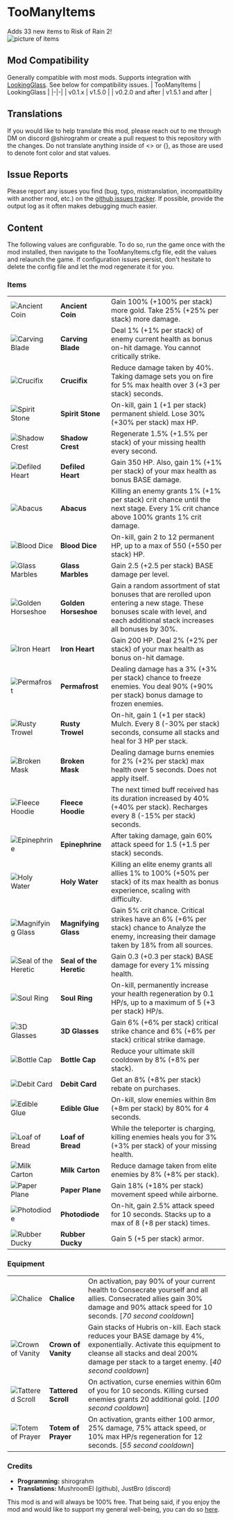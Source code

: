 # TooManyItems
Adds 33 new items to Risk of Rain 2!  
![picture of items](https://i.imgur.com/nDgkbc8l.png)

## Mod Compatibility
Generally compatible with most mods. Supports integration with [LookingGlass](https://thunderstore.io/package/DropPod/LookingGlass/). See below for compatibility issues.
| TooManyItems | LookingGlass |
|-|-|
| v0.1.x           | v1.5.0 |
| v0.2.0 and after | v1.5.1 and after |

## Translations
If you would like to help translate this mod, please reach out to me through DM on discord @shirograhm or create a pull request to this repository with the changes. Do not translate anything inside of <> or {}, as those are used to denote font color and stat values.

## Issue Reports
Please report any issues you find (bug, typo, mistranslation, incompatibility with another mod, etc.) on the [github issues tracker](https://github.com/shirograhm/TooManyItemsRoR2/issues). If possible, provide the output log as it often makes debugging much easier.

## Content
The following values are configurable. To do so, run the game once with the mod installed, then navigate to the TooManyItems.cfg file, edit the values and relaunch the game. If configuration issues persist, don't hesitate to delete the config file and let the mod regenerate it for you.

### Items
| | | |
|-|-|-|
| ![Ancient Coin](https://i.imgur.com/ShlXPl2s.png) | **Ancient Coin** | Gain 100% (+100% per stack) more gold. Take 25% (+25% per stack) more damage. |
| ![Carving Blade](https://i.imgur.com/09ePNmRs.png) | **Carving Blade** | Deal 1% (+1% per stack) of enemy current health as bonus on-hit damage. You cannot critically strike. |
| ![Crucifix](https://i.imgur.com/NVT8tits.png) | **Crucifix** | Reduce damage taken by 40%. Taking damage sets you on fire for 5% max health over 3 (+3 per stack) seconds. |
| ![Spirit Stone](https://i.imgur.com/LVTJA6fs.png) | **Spirit Stone** | On-kill, gain 1 (+1 per stack) permanent shield. Lose 30% (+30% per stack) max HP. |
| ![Shadow Crest](https://i.imgur.com/At5yXLks.png) | **Shadow Crest** | Regenerate 1.5% (+1.5% per stack) of your missing health every second. |
| ![Defiled Heart](https://i.imgur.com/wE4sf3ds.png) | **Defiled Heart** | Gain 350 HP. Also, gain 1% (+1% per stack) of your max health as bonus BASE damage. |
| ![Abacus](https://i.imgur.com/r1KwqYXs.png) | **Abacus** | Killing an enemy grants 1% (+1% per stack) crit chance until the next stage. Every 1% crit chance above 100% grants 1% crit damage. |
| ![Blood Dice](https://i.imgur.com/ktVTXdLs.png) | **Blood Dice** | On-kill, gain 2 to 12 permanent HP, up to a max of 550 (+550 per stack) HP. |
| ![Glass Marbles](https://i.imgur.com/xBzatxvs.png) | **Glass Marbles** | Gain 2.5 (+2.5 per stack) BASE damage per level. |
| ![Golden Horseshoe](https://i.imgur.com/wydSGYls.png) | **Golden Horseshoe** | Gain a random assortment of stat bonuses that are rerolled upon entering a new stage. These bonuses scale with level, and each additional stack increases all bonuses by 30%. |
| ![Iron Heart](https://i.imgur.com/b9Lq78Ts.png)  | **Iron Heart** | Gain 200 HP. Deal 2% (+2% per stack) of your max health as bonus on-hit damage. |
| ![Permafrost](https://i.imgur.com/3Y9FCl5s.png) | **Permafrost** | Dealing damage has a 3% (+3% per stack) chance to freeze enemies. You deal 90% (+90% per stack) bonus damage to frozen enemies. |
| ![Rusty Trowel](https://i.imgur.com/iWbHodHs.png) | **Rusty Trowel** | On-hit, gain 1 (+1 per stack) Mulch. Every 8 (-30% per stack) seconds, consume all stacks and heal for 3 HP per stack. |
| ![Broken Mask](https://i.imgur.com/2WxXa0Cs.png) | **Broken Mask** | Dealing damage burns enemies for 2% (+2% per stack) max health over 5 seconds. Does not apply itself. |
| ![Fleece Hoodie](https://i.imgur.com/4XnQAkQs.png) | **Fleece Hoodie** | The next timed buff received has its duration increased by 40% (+40% per stack). Recharges every 8 (-15% per stack) seconds. |
| ![Epinephrine](https://i.imgur.com/33GE1cXs.png) | **Epinephrine** | After taking damage, gain 60% attack speed for 1.5 (+1.5 per stack) seconds. |
| ![Holy Water](https://i.imgur.com/kR7iJtWs.png) | **Holy Water** | Killing an elite enemy grants all allies 1% to 100% (+50% per stack) of its max health as bonus experience, scaling with difficulty. |
| ![Magnifying Glass](https://i.imgur.com/yTVYaHos.png) | **Magnifying Glass** | Gain 5% crit chance. Critical strikes have an 6% (+6% per stack) chance to Analyze the enemy, increasing their damage taken by 18% from all sources. |
| ![Seal of the Heretic](https://i.imgur.com/triZYl7s.png) | **Seal of the Heretic** | Gain 0.3 (+0.3 per stack) BASE damage for every 1% missing health. |
| ![Soul Ring](https://i.imgur.com/LMmyYhBs.png) | **Soul Ring** | On-kill, permanently increase your health regeneration by 0.1 HP/s, up to a maximum of 5 (+3 per stack) HP/s. |
| ![3D Glasses](https://i.imgur.com/h6gT5pcs.png) | **3D Glasses** | Gain 6% (+6% per stack) critical strike chance and 6% (+6% per stack) critical strike damage. |
| ![Bottle Cap](https://i.imgur.com/G8fJRPEs.png) | **Bottle Cap** | Reduce your ultimate skill cooldown by 8% (+8% per stack). |
| ![Debit Card](https://i.imgur.com/76fZBdzs.png) | **Debit Card** | Get an 8% (+8% per stack) rebate on purchases. |
| ![Edible Glue](https://i.imgur.com/oR5SJLJs.png) | **Edible Glue** | On-kill, slow enemies within 8m (+8m per stack) by 80% for 4 seconds. |
| ![Loaf of Bread](https://i.imgur.com/zhNmDb8s.png) | **Loaf of Bread** | While the teleporter is charging, killing enemies heals you for 3% (+3% per stack) of your missing health. |
| ![Milk Carton](https://i.imgur.com/5ORgw9Ls.png) | **Milk Carton** | Reduce damage taken from elite enemies by 8% (+8% per stack). |
| ![Paper Plane](https://i.imgur.com/FvathZvs.png) | **Paper Plane** | Gain 18% (+18% per stack) movement speed while airborne. |
| ![Photodiode](https://i.imgur.com/RkeN13Ks.png) | **Photodiode** | On-hit, gain 2.5% attack speed for 10 seconds. Stacks up to a max of 8 (+8 per stack) times. |
| ![Rubber Ducky](https://i.imgur.com/xEhnTCSs.png) | **Rubber Ducky** | Gain 5 (+5 per stack) armor. |

### Equipment
| | | |
|-|-|-|
| ![Chalice](https://i.imgur.com/dCXZJL2s.png) | **Chalice** | On activation, pay 90% of your current health to Consecrate yourself and all allies. Consecrated allies gain 30% damage and 90% attack speed for 10 seconds. [*70 second cooldown*] |
| ![Crown of Vanity](https://i.imgur.com/3wi2hTjs.png) | **Crown of Vanity** | Gain stacks of Hubris on-kill. Each stack reduces your BASE damage by 4%, exponentially. Activate this equipment to cleanse all stacks and deal 200% damage per stack to a target enemy. [*40 second cooldown*] |
| ![Tattered Scroll](https://i.imgur.com/WdsP2xEs.png) | **Tattered Scroll** | On activation, curse enemies within 60m of you for 10 seconds. Killing cursed enemies grants 20 additional gold. [*100 second cooldown*] |
| ![Totem of Prayer](https://i.imgur.com/raoYVUls.png) | **Totem of Prayer** | On activation, grants either 100 armor, 25% damage, 75% attack speed, or 10% max HP/s regeneration for 12 seconds. [*55 second cooldown*] |

### Credits
- **Programming:** shirograhm  
- **Translations:** MushroomEl (github), JustBro (discord)  
  
This mod is and will always be 100% free. That being said, if you enjoy the mod and would like to support my general well-being, you can do so [here](https://ko-fi.com/shirograhm).
